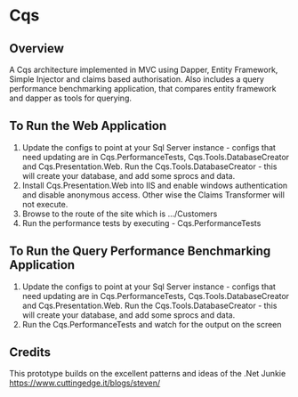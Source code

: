 Cqs
===

Overview
------
A Cqs architecture implemented in MVC using Dapper, Entity Framework, Simple Injector and claims based authorisation.
Also includes a query performance benchmarking application, that compares entity framework and dapper as tools for querying.

To Run the Web Application
------
1. Update the configs to point at your Sql Server instance - configs that need updating are in Cqs.PerformanceTests, Cqs.Tools.DatabaseCreator and Cqs.Presentation.Web. Run the Cqs.Tools.DatabaseCreator - this will create your database, and add some sprocs and data.
2. Install Cqs.Presentation.Web into IIS and enable windows authentication and disable anonymous access. Other wise the Claims Transformer will not execute.
3. Browse to the route of the site which is .../Customers
4. Run the performance tests by executing - Cqs.PerformanceTests

To Run the Query Performance Benchmarking Application
------
1. Update the configs to point at your Sql Server instance - configs that need updating are in Cqs.PerformanceTests, Cqs.Tools.DatabaseCreator and Cqs.Presentation.Web. Run the Cqs.Tools.DatabaseCreator - this will create your database, and add some sprocs and data.
2. Run the Cqs.PerformanceTests and watch for the output on the screen 

Credits
------
This prototype builds on the excellent patterns and ideas of the .Net Junkie https://www.cuttingedge.it/blogs/steven/
